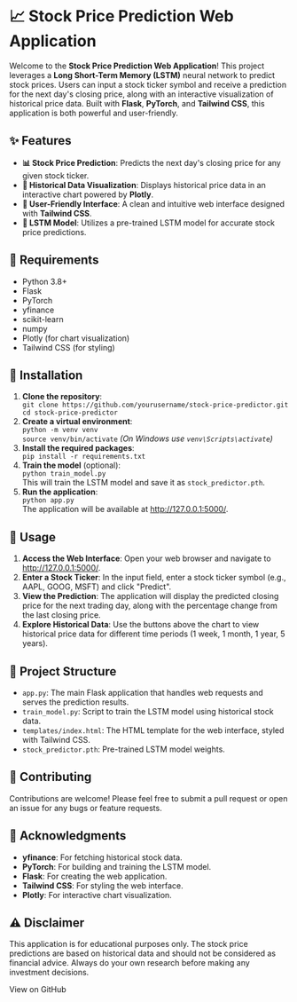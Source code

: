 <!DOCTYPE html>
<html lang="en">
<head>
    <meta charset="UTF-8">
    <meta name="viewport" content="width=device-width, initial-scale=1.0">
</head>
<body>
    <div class="container">
        <h1>📈 Stock Price Prediction Web Application</h1>
        <p>Welcome to the <strong>Stock Price Prediction Web Application</strong>! This project leverages a <strong>Long Short-Term Memory (LSTM)</strong> neural network to predict stock prices. Users can input a stock ticker symbol and receive a prediction for the next day's closing price, along with an interactive visualization of historical price data. Built with <strong>Flask</strong>, <strong>PyTorch</strong>, and <strong>Tailwind CSS</strong>, this application is both powerful and user-friendly.</p>
        <h2>✨ Features</h2>
        <ul>
            <li><strong>📊 Stock Price Prediction</strong>: Predicts the next day's closing price for any given stock ticker.</li>
            <li><strong>📅 Historical Data Visualization</strong>: Displays historical price data in an interactive chart powered by <strong>Plotly</strong>.</li>
            <li><strong>🎨 User-Friendly Interface</strong>: A clean and intuitive web interface designed with <strong>Tailwind CSS</strong>.</li>
            <li><strong>🤖 LSTM Model</strong>: Utilizes a pre-trained LSTM model for accurate stock price predictions.</li>
        </ul>
        <h2>🚀 Requirements</h2>
        <ul>
            <li>Python 3.8+</li>
            <li>Flask</li>
            <li>PyTorch</li>
            <li>yfinance</li>
            <li>scikit-learn</li>
            <li>numpy</li>
            <li>Plotly (for chart visualization)</li>
            <li>Tailwind CSS (for styling)</li>
        </ul>
        <h2>🔧 Installation</h2>
        <ol>
            <li><strong>Clone the repository</strong>:
                <div class="highlight">
                    <code>git clone https://github.com/yourusername/stock-price-predictor.git</code><br>
                    <code>cd stock-price-predictor</code>
                </div>
            </li>
            <li><strong>Create a virtual environment</strong>:
                <div class="highlight">
                    <code>python -m venv venv</code><br>
                    <code>source venv/bin/activate</code> <em>(On Windows use <code>venv\Scripts\activate</code>)</em>
                </div>
            </li>
            <li><strong>Install the required packages</strong>:
                <div class="highlight">
                    <code>pip install -r requirements.txt</code>
                </div>
            </li>
            <li><strong>Train the model</strong> (optional):
                <div class="highlight">
                    <code>python train_model.py</code>
                </div>
                This will train the LSTM model and save it as <code>stock_predictor.pth</code>.
            </li>
            <li><strong>Run the application</strong>:
                <div class="highlight">
                    <code>python app.py</code>
                </div>
                The application will be available at <a href="http://127.0.0.1:5000/" target="_blank">http://127.0.0.1:5000/</a>.
            </li>
        </ol>
        <h2>📖 Usage</h2>
        <ol>
            <li><strong>Access the Web Interface</strong>: Open your web browser and navigate to <a href="http://127.0.0.1:5000/" target="_blank">http://127.0.0.1:5000/</a>.</li>
            <li><strong>Enter a Stock Ticker</strong>: In the input field, enter a stock ticker symbol (e.g., AAPL, GOOG, MSFT) and click "Predict".</li>
            <li><strong>View the Prediction</strong>: The application will display the predicted closing price for the next trading day, along with the percentage change from the last closing price.</li>
            <li><strong>Explore Historical Data</strong>: Use the buttons above the chart to view historical price data for different time periods (1 week, 1 month, 1 year, 5 years).</li>
        </ol>
        <h2>📂 Project Structure</h2>
        <ul>
            <li><code>app.py</code>: The main Flask application that handles web requests and serves the prediction results.</li>
            <li><code>train_model.py</code>: Script to train the LSTM model using historical stock data.</li>
            <li><code>templates/index.html</code>: The HTML template for the web interface, styled with Tailwind CSS.</li>
            <li><code>stock_predictor.pth</code>: Pre-trained LSTM model weights.</li>
        </ul>
        <h2>🤝 Contributing</h2>
        <p>Contributions are welcome! Please feel free to submit a pull request or open an issue for any bugs or feature requests.</p>
        <h2>🙏 Acknowledgments</h2>
        <ul>
            <li><strong>yfinance</strong>: For fetching historical stock data.</li>
            <li><strong>PyTorch</strong>: For building and training the LSTM model.</li>
            <li><strong>Flask</strong>: For creating the web application.</li>
            <li><strong>Tailwind CSS</strong>: For styling the web interface.</li>
            <li><strong>Plotly</strong>: For interactive chart visualization.</li>
        </ul>
        <h2>⚠️ Disclaimer</h2>
        <p>This application is for educational purposes only. The stock price predictions are based on historical data and should not be considered as financial advice. Always do your own research before making any investment decisions.</p>
        <div class="button" onclick="window.location.href='https://https://github.com/BryTak1/stock_predictor'">
            View on GitHub
        </div>
    </div>
</body>
</html>